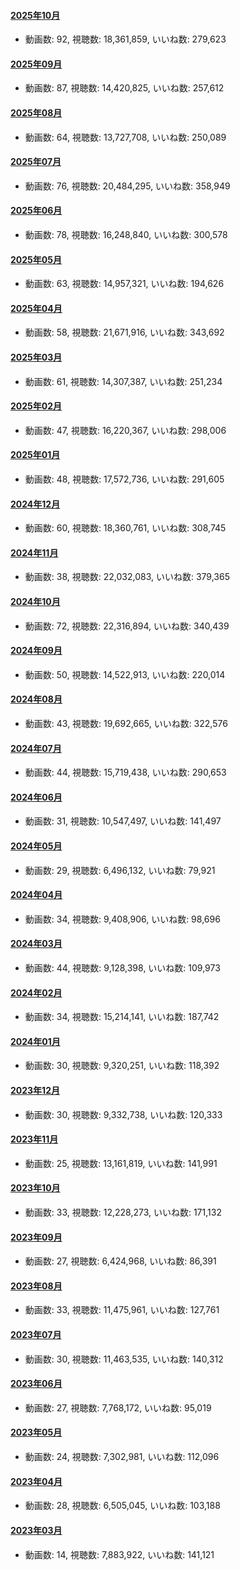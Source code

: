 #### [2025年10月](videos/202510 "wikilink")

-   動画数: 92, 視聴数: 18,361,859, いいね数: 279,623

#### [2025年09月](videos/202509 "wikilink")

-   動画数: 87, 視聴数: 14,420,825, いいね数: 257,612

#### [2025年08月](videos/202508 "wikilink")

-   動画数: 64, 視聴数: 13,727,708, いいね数: 250,089

#### [2025年07月](videos/202507 "wikilink")

-   動画数: 76, 視聴数: 20,484,295, いいね数: 358,949

#### [2025年06月](videos/202506 "wikilink")

-   動画数: 78, 視聴数: 16,248,840, いいね数: 300,578

#### [2025年05月](videos/202505 "wikilink")

-   動画数: 63, 視聴数: 14,957,321, いいね数: 194,626

#### [2025年04月](videos/202504 "wikilink")

-   動画数: 58, 視聴数: 21,671,916, いいね数: 343,692

#### [2025年03月](videos/202503 "wikilink")

-   動画数: 61, 視聴数: 14,307,387, いいね数: 251,234

#### [2025年02月](videos/202502 "wikilink")

-   動画数: 47, 視聴数: 16,220,367, いいね数: 298,006

#### [2025年01月](videos/202501 "wikilink")

-   動画数: 48, 視聴数: 17,572,736, いいね数: 291,605

#### [2024年12月](videos/202412 "wikilink")

-   動画数: 60, 視聴数: 18,360,761, いいね数: 308,745

#### [2024年11月](videos/202411 "wikilink")

-   動画数: 38, 視聴数: 22,032,083, いいね数: 379,365

#### [2024年10月](videos/202410 "wikilink")

-   動画数: 72, 視聴数: 22,316,894, いいね数: 340,439

#### [2024年09月](videos/202409 "wikilink")

-   動画数: 50, 視聴数: 14,522,913, いいね数: 220,014

#### [2024年08月](videos/202408 "wikilink")

-   動画数: 43, 視聴数: 19,692,665, いいね数: 322,576

#### [2024年07月](videos/202407 "wikilink")

-   動画数: 44, 視聴数: 15,719,438, いいね数: 290,653

#### [2024年06月](videos/202406 "wikilink")

-   動画数: 31, 視聴数: 10,547,497, いいね数: 141,497

#### [2024年05月](videos/202405 "wikilink")

-   動画数: 29, 視聴数: 6,496,132, いいね数: 79,921

#### [2024年04月](videos/202404 "wikilink")

-   動画数: 34, 視聴数: 9,408,906, いいね数: 98,696

#### [2024年03月](videos/202403 "wikilink")

-   動画数: 44, 視聴数: 9,128,398, いいね数: 109,973

#### [2024年02月](videos/202402 "wikilink")

-   動画数: 34, 視聴数: 15,214,141, いいね数: 187,742

#### [2024年01月](videos/202401 "wikilink")

-   動画数: 30, 視聴数: 9,320,251, いいね数: 118,392

#### [2023年12月](videos/202312 "wikilink")

-   動画数: 30, 視聴数: 9,332,738, いいね数: 120,333

#### [2023年11月](videos/202311 "wikilink")

-   動画数: 25, 視聴数: 13,161,819, いいね数: 141,991

#### [2023年10月](videos/202310 "wikilink")

-   動画数: 33, 視聴数: 12,228,273, いいね数: 171,132

#### [2023年09月](videos/202309 "wikilink")

-   動画数: 27, 視聴数: 6,424,968, いいね数: 86,391

#### [2023年08月](videos/202308 "wikilink")

-   動画数: 33, 視聴数: 11,475,961, いいね数: 127,761

#### [2023年07月](videos/202307 "wikilink")

-   動画数: 30, 視聴数: 11,463,535, いいね数: 140,312

#### [2023年06月](videos/202306 "wikilink")

-   動画数: 27, 視聴数: 7,768,172, いいね数: 95,019

#### [2023年05月](videos/202305 "wikilink")

-   動画数: 24, 視聴数: 7,302,981, いいね数: 112,096

#### [2023年04月](videos/202304 "wikilink")

-   動画数: 28, 視聴数: 6,505,045, いいね数: 103,188

#### [2023年03月](videos/202303 "wikilink")

-   動画数: 14, 視聴数: 7,883,922, いいね数: 141,121

